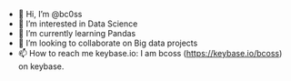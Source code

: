 - 👋 Hi, I’m @bc0ss
- 👀 I’m interested in Data Science
- 🌱 I’m currently learning Pandas
- 💞️ I’m looking to collaborate on Big data projects
- 📫 How to reach me keybase.io: I am bcoss (https://keybase.io/bcoss) on keybase.

<!---
bc0ss/bc0ss is a ✨ special ✨ repository because its `README.md` (this file) appears on your GitHub profile.
You can click the Preview link to take a look at your changes.
--->
